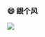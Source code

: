 ### 😄 跟个风

<!-- ![](https://visitor-badge.glitch.me/badge?page_id=cjy0208.cjy0208) -->
![](https://komarev.com/ghpvc/?username=cjy0208&label=PROFILE+VIEWS)
